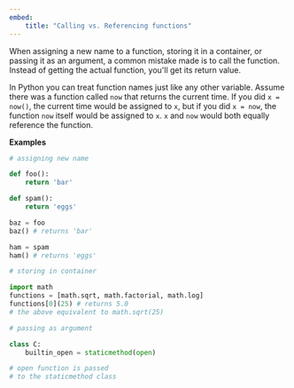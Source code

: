 ```yaml
---
embed:
    title: "Calling vs. Referencing functions"
---
```

When assigning a new name to a function, storing it in a container, or passing it as an argument, a common mistake made is to call the function. Instead of getting the actual function, you'll get its return value.

In Python you can treat function names just like any other variable. Assume there was a function called `now` that returns the current time. If you did `x = now()`, the current time would be assigned to `x`, but if you did `x = now`, the function `now` itself would be assigned to `x`. `x` and `now` would both equally reference the function.

**Examples**
```py
# assigning new name

def foo():
    return 'bar'

def spam():
    return 'eggs'

baz = foo
baz() # returns 'bar'

ham = spam
ham() # returns 'eggs'
```
```py
# storing in container

import math
functions = [math.sqrt, math.factorial, math.log]
functions[0](25) # returns 5.0
# the above equivalent to math.sqrt(25)
```
```py
# passing as argument

class C:
    builtin_open = staticmethod(open)

# open function is passed
# to the staticmethod class
```
